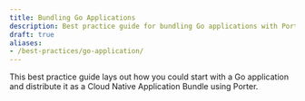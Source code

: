 ```yaml
---
title: Bundling Go Applications
description: Best practice guide for bundling Go applications with Porter
draft: true
aliases:
- /best-practices/go-application/
---
```


This best practice guide lays out how you could start with a Go application and
distribute it as a Cloud Native Application Bundle using Porter.
